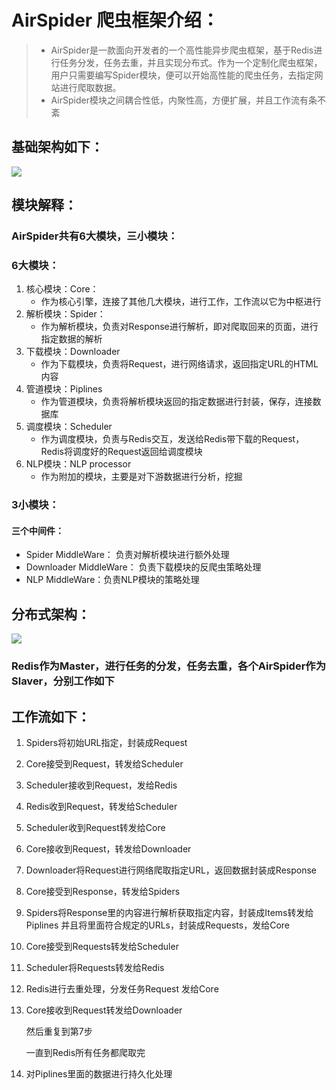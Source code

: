 # AirSpider 爬虫框架介绍：

> + AirSpider是一款面向开发者的一个高性能异步爬虫框架，基于Redis进行任务分发，任务去重，并且实现分布式。作为一个定制化爬虫框架，用户只需要编写Spider模块，便可以开始高性能的爬虫任务，去指定网站进行爬取数据。
> + AirSpider模块之间耦合性低，内聚性高，方便扩展，并且工作流有条不紊
>
> 

## 基础架构如下：
![](https://github.com/Xunzhuo/AirSpider/rwa/master/basis.png)


## 模块解释：

### AirSpider共有6大模块，三小模块：

### 6大模块：

1. 核心模块：Core：
   + 作为核心引擎，连接了其他几大模块，进行工作，工作流以它为中枢进行
2. 解析模块：Spider：
   + 作为解析模块，负责对Response进行解析，即对爬取回来的页面，进行指定数据的解析
3. 下载模块：Downloader
   + 作为下载模块，负责将Request，进行网络请求，返回指定URL的HTML内容
4. 管道模块：Piplines
   + 作为管道模块，负责将解析模块返回的指定数据进行封装，保存，连接数据库
5. 调度模块：Scheduler
   + 作为调度模块，负责与Redis交互，发送给Redis带下载的Request，Redis将调度好的Request返回给调度模块
6. NLP模块：NLP processor
   + 作为附加的模块，主要是对下游数据进行分析，挖掘

### 3小模块：

#### 三个中间件：

+ Spider MiddleWare： 负责对解析模块进行额外处理
+ Downloader MiddleWare： 负责下载模块的反爬虫策略处理
+ NLP MiddleWare：负责NLP模块的策略处理

## 分布式架构：
![](https://github.com/Xunzhuo/AirSpider/rwa/master/cloud.png)


### Redis作为Master，进行任务的分发，任务去重，各个AirSpider作为Slaver，分别工作如下



## 工作流如下：

1. Spiders将初始URL指定，封装成Request

2. Core接受到Request，转发给Scheduler

3. Scheduler接收到Request，发给Redis

4. Redis收到Request，转发给Scheduler

5. Scheduler收到Request转发给Core

6. Core接收到Request，转发给Downloader

7. Downloader将Request进行网络爬取指定URL，返回数据封装成Response

8. Core接受到Response，转发给Spiders

9. Spiders将Response里的内容进行解析获取指定内容，封装成Items转发给Piplines 并且将里面符合规定的URLs，封装成Requests，发给Core

10. Core接受到Requests转发给Scheduler

11. Scheduler将Requests转发给Redis

12. Redis进行去重处理，分发任务Request 发给Core

13. Core接收到Request转发给Downloader

    然后重复到第7步

    一直到Redis所有任务都爬取完

14. 对Piplines里面的数据进行持久化处理
